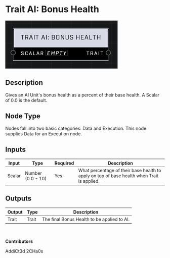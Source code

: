 # Trait AI: Bonus Health
![alt text](../../../.gitbook/assets/trait-ai-bonus-health.png)

## Description
Gives an AI Unit's bonus health as a percent of their base health. A Scalar of 0.0 is the default.

## Node Type
Nodes fall into two basic categories: Data and Execution. This node supplies Data for an Execution node.

## Inputs
| Input | Type | Required | Description |
|------------------|------------------|----------|--------------------------------------------------------------|
| Scalar | Number (0.0 - 10) | Yes | What percentage of their base health to apply on top of base health when Trait is applied. |

## Outputs
| Output | Type | Description |
|------------------|------------------|--------------------------------------------------------------|
| Trait | Trait | The final Bonus Health to be applied to AI. |

\
\
**Contributors**

AddiCt3d 2CHa0s
